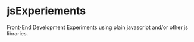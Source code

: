 jsExperiements
==============

Front-End Development Experiments using plain javascript and/or other js libraries.
